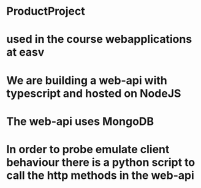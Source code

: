 # ProductProject
# used in the course webapplications at easv
# We are building a web-api with typescript and hosted on NodeJS
# The web-api uses MongoDB
# In order to probe emulate client behaviour there is a python script to call the http methods in the web-api
